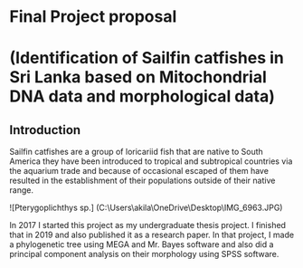 # Final Project proposal
# (Identification of Sailfin catfishes in Sri Lanka based on Mitochondrial DNA data and morphological data)

## Introduction
Sailfin catfishes are a group of loricariid fish that are native to South America they have been introduced to tropical and subtropical countries via the aquarium trade and because of occasional escaped of them have resulted in the establishment of their populations outside of their native range.

![Pterygoplichthys sp.] (C:\Users\akila\OneDrive\Desktop\IMG_6963.JPG)

In 2017 I started this project as my undergraduate thesis project. I finished that in 2019 and also published it as a research paper. In that project, I made a phylogenetic tree using MEGA and Mr. Bayes software and also did a principal component analysis on their morphology using SPSS software. 

